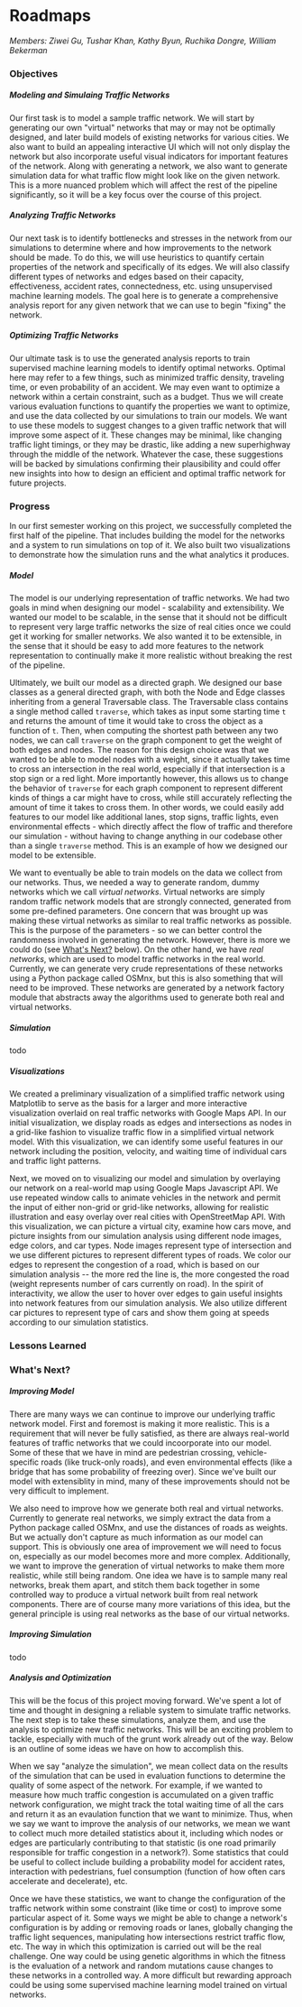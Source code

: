 # Roadmaps

*Members: Ziwei Gu, Tushar Khan, Kathy Byun, Ruchika Dongre, William Bekerman*

### Objectives

##### Modeling and Simulaing Traffic Networks
Our first task is to model a sample traffic network. We will start by generating our own "virtual" networks that may or may not be optimally designed, and later build models of existing networks for various cities. We also want to build an appealing interactive UI which will not only display the network but also incorporate useful visual indicators for important features of the network. Along with generating a network, we also want to generate simulation data for what traffic flow might look like on the given network. This is a more nuanced problem which will affect the rest of the pipeline significantly, so it will be a key focus over the course of this project.

##### Analyzing Traffic Networks
Our next task is to identify bottlenecks and stresses in the network from our simulations to determine where and how improvements to the network should be made. To do this, we will use heuristics to quantify certain properties of the network and specifically of its edges. We will also classify different types of networks and edges based on their capacity, effectiveness, accident rates, connectedness, etc. using unsupervised machine learning models. The goal here is to generate a comprehensive analysis report for any given network that we can use to begin "fixing" the network.

##### Optimizing Traffic Networks
Our ultimate task is to use the generated analysis reports to train supervised machine learning models to identify optimal networks. Optimal here may refer to a few things, such as minimized traffic density, traveling time, or even probability of an accident. We may even want to optimize a network within a certain constraint, such as a budget. Thus we will create various evaluation functions to quantify the properties we want to optimize, and use the data collected by our simulations to train our models. We want to use these models to suggest changes to a given traffic network that will improve some aspect of it. These changes may be minimal, like changing traffic light timings, or they may be drastic, like adding a new superhighway through the middle of the network. Whatever the case, these suggestions will be backed by simulations confirming their plausibility and could offer new insights into how to design an efficient and optimal traffic network for future projects.


### Progress
In our first semester working on this project, we successfully completed the first half of the pipeline. That includes building the model for the networks and a system to run simulations on top of it. We also built two visualizations to demonstrate how the simulation runs and the what analytics it produces.

##### Model
The model is our underlying representation of traffic networks. We had two goals in mind when designing our model - scalability and extensibility. We wanted our model to be scalable, in the sense that it should not be difficult to represent very large traffic networks the size of real cities once we could get it working for smaller networks. We also wanted it to be extensible, in the sense that it should be easy to add more features to the network representation to continually make it more realistic without breaking the rest of the pipeline.

Ultimately, we built our model as a directed graph. We designed our base classes as a general directed graph, with both the Node and Edge classes inheriting from a general Traversable class. The Traversable class contains a single method called `traverse`, which takes as input some starting time `t` and returns the amount of time it would take to cross the object as a function of `t`. Then, when computing the shortest path between any two nodes, we can call `traverse` on the graph component to get the weight of both edges and nodes. The reason for this design choice was that we wanted to be able to model nodes with a weight, since it actually takes time to cross an intersection in the real world, especially if that intersection is a stop sign or a red light. More importantly however, this allows us to change the behavior of `traverse` for each graph component to represent different kinds of things a car might have to cross, while still accurately reflecting the amount of time it takes to cross them. In other words, we could easily add features to our model like additional lanes, stop signs, traffic lights, even environmental effects - which directly affect the flow of traffic and therefore our simulation - without having to change anything in our codebase other than a single `traverse` method. This is an example of how we designed our model to be extensible.

We want to eventually be able to train models on the data we collect from our networks. Thus, we needed a way to generate random, dummy networks which we call *virtual networks*. Virtual networks are simply random traffic network models that are strongly connected, generated from some pre-defined parameters. One concern that was brought up was making these virtual networks as similar to real traffic networks as possible. This is the purpose of the parameters - so we can better control the randomness involved in generating the network. However, there is more we could do (see [What's Next?](https://github.com/CornellDataScience/Insights-Roadmaps/blob/master/README.md#whats-next) below). On the other hand, we have *real networks*, which are used to model traffic networks in the real world. Currently, we can generate very crude representations of these networks using a Python package called OSMnx, but this is also something that will need to be improved. These networks are generated by a network factory module that abstracts away the algorithms used to generate both real and virtual networks. 

##### Simulation
todo

##### Visualizations
We created a preliminary visualization of a simplified traffic network using Matplotlib to serve as the basis for a larger and more interactive visualization overlaid on real traffic networks with Google Maps API. In our initial visualization, we display roads as edges and intersections as nodes in a grid-like fashion to visualize traffic flow in a simplified virtual network model. With this visualization, we can identify some useful features in our network including the position, velocity, and waiting time of individual cars and traffic light patterns.

Next, we moved on to visualizing our model and simulation by overlaying our network on a real-world map using Google Maps Javascript API. We use repeated window calls to animate vehicles in the network and permit the input of either non-grid or grid-like networks, allowing for realistic illustration and easy overlay over real cities with OpenStreetMap API. With this visualization, we can picture a virtual city, examine how cars move, and picture insights from our simulation analysis using different node images, edge colors, and car types. Node images represent type of intersection and we use different pictures to represent different types of roads. We color our edges to represent the congestion of a road, which is based on our simulation analysis -- the more red the line is, the more congested the road (weight represents number of cars currently on road). In the spirit of interactivity, we allow the user to hover over edges to gain useful insights into network features from our simulation analysis. We also utilize different car pictures to represent type of cars and show them going at speeds according to our simulation statistics.

### Lessons Learned


### What's Next?

##### Improving Model
There are many ways we can continue to improve our underlying traffic network model. First and foremost is making it more realistic. This is a requirement that will never be fully satisfied, as there are always real-world features of traffic networks that we could incoorporate into our model. Some of these that we have in mind are pedestrian crossing, vehicle-specific roads (like truck-only roads), and even environmental effects (like a bridge that has some probability of freezing over). Since we've built our model with extensiblity in mind, many of these improvements should not be very difficult to implement. 

We also need to improve how we generate both real and virtual networks. Currently to generate real networks, we simply extract the data from a Python package called OSMnx, and use the distances of roads as weights. But we actually don't capture as much information as our model can support. This is obviously one area of improvement we will need to focus on, especially as our model becomes more and more complex. Additionally, we want to improve the generation of virtual networks to make them more realistic, while still being random. One idea we have is to sample many real networks, break them apart, and stitch them back together in some controlled way to produce a virtual network built from real network components. There are of course many more variations of this idea, but the general principle is using real networks as the base of our virtual networks.

##### Improving Simulation
todo

##### Analysis and Optimization
This will be the focus of this project moving forward. We've spent a lot of time and thought in designing a reliable system to simulate traffic networks. The next step is to take these simulations, analyze them, and use the analysis to optimize new traffic networks. This will be an exciting problem to tackle, especially with much of the grunt work already out of the way. Below is an outline of some ideas we have on how to accomplish this.

When we say "analyze the simulation", we mean collect data on the results of the simulation that can be used in evaluation functions to determine the quality of some aspect of the network. For example, if we wanted to measure how much traffic congestion is accumulated on a given traffic network configuration, we might track the total waiting time of all the cars and return it as an evaulation function that we want to minimize. Thus, when we say we want to improve the analysis of our networks, we mean we want to collect much more detailed statistics about it, including which nodes or edges are particularly contributing to that statistic (is one road primarily responsible for traffic congestion in a network?). Some statistics that could be useful to collect include building a probability model for accident rates, interaction with pedestrians, fuel consumption (function of how often cars accelerate and decelerate), etc.

Once we have these statistics, we want to change the configuration of the traffic network within some constraint (like time or cost) to improve some particular aspect of it. Some ways we might be able to change a network's configuration is by adding or removing roads or lanes, globally changing the traffic light sequences, manipulating how intersections restrict traffic flow, etc. The way in which this optimization is carried out will be the real challenge. One way could be using genetic algorithms in which the fitness is the evaluation of a network and random mutations cause changes to these networks in a controlled way. A more difficult but rewarding approach could be using some supervised machine learning model trained on virtual networks.

